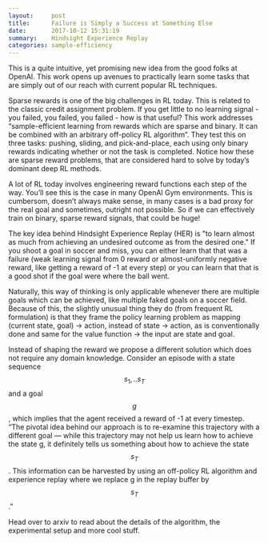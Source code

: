 ```yaml
---
layout:     post
title:      Failure is Simply a Success at Something Else
date:       2017-10-12 15:31:19
summary:    Hindsight Experience Replay
categories: sample-efficiency
---
```



This is a quite intuitive, yet promising new idea from the good folks at OpenAI. This work opens up avenues to practically learn some tasks that are simply out of our reach with current popular RL techniques.

Sparse rewards is one of the big challenges in RL today. This is related to the classic credit assignment problem. If you get little to no learning signal - you failed, you failed, you failed - how is that useful? This work addresses “sample-efficient learning from rewards which are sparse and binary. It can be combined with an arbitrary off-policy RL algorithm”. They test this on three tasks: pushing, sliding, and pick-and-place, each using only binary rewards indicating whether or not the task is completed. Notice how these are sparse reward problems, that are considered hard to solve by today’s dominant deep RL methods.

A lot of RL today involves engineering reward functions each step of the way. You’ll see this is the case in many OpenAI Gym environments. This is cumbersom, doesn’t always make sense, in many cases is a bad proxy for the real goal and sometimes, outright not possible. So if we can effectively train on binary, sparse reward signals, that could be huge!

The key idea behind Hindsight Experience Replay (HER) is "to learn almost as much from achieving an undesired outcome as from the desired one." If you shoot a goal in soccer and miss, you can either learn that that was a failure (weak learning signal from 0 reward or almost-uniformly negative reward, like getting a reward of -1 at every step) or you can learn that that is a good shot if the goal were where the ball went.

Naturally, this way of thinking is only applicable whenever there are multiple goals which can be achieved, like multiple faked goals on a soccer field. Because of this, the slightly unusual thing they do (from frequent RL formulation) is that they frame the policy learning problem as mapping (current state, goal) → action, instead of state → action, as is conventionally done and same for the value function → the input are state and goal.

Instead of shaping the reward we propose a different solution which does not require any domain knowledge. Consider an episode with a state sequence $$s_1, ..s_T$$ and a goal $$g$$, which implies that the agent received a reward of -1 at every timestep. “The pivotal idea behind our approach is to re-examine this trajectory with a different goal — while this trajectory may not help us learn how to achieve the state g, it definitely tells us something about how to achieve the state $$s_T$$. This information can be harvested by using an off-policy RL algorithm and experience replay where we replace g in the replay buffer by $$s_T$$.” 

Head over to arxiv to read about the details of the algorithm, the experimental setup and more cool stuff.
